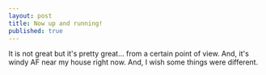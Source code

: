 ```yaml
---
layout: post
title: Now up and running!
published: true
---
```


It is not great but it's pretty great... from a certain point of view.  And, it's windy AF near my house right now.  And, I wish some things were different.  
